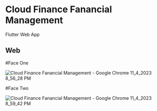 # Cloud Finance Fanancial Management

Flutter Web App 

## Web

 #Face One
 
 ![Cloud Finance Fanancial Management - Google Chrome 11_4_2023 8_56_28 PM](https://github.com/Saliim242/Cloud-Finance-Fanancial-Management/assets/116594165/50e3e985-843c-4719-825a-0b395587a039)

#Face Two

![Cloud Finance Fanancial Management - Google Chrome 11_4_2023 8_59_42 PM](https://github.com/Saliim242/Cloud-Finance-Fanancial-Management/assets/116594165/3679d281-6f1c-4d61-ba67-dfa1b700c965)
